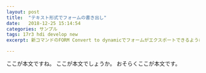 ```yaml
---
layout: post
title:  "テキスト形式でフォームの書き出し"
date:   2018-12-25 15:14:54
categories: サンプル
tags: 17r3 hdi develop new
excerpt: 新コマンドのFORM Convert to dynamicでフォームがエクスポートできるようになりました。

---
```


ここが本文ですね。
ここが本文でしょうか。
おそらくここが本文です。
